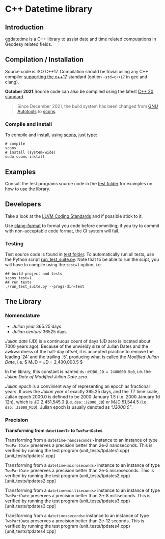 # C++ Datetime library

## Introduction

ggdatetime is a C++ library to assist date and time related computations in 
Geodesy related fields.

## Compilation / Installation

Source code is ISO C++17. Compilation should be trivial using any C++ compiler
[supporting the c++17](https://en.wikipedia.org/wiki/C%2B%2B17#Compiler_support) 
standard (option `-std=c++17` in gcc and clang).

**October 2021** Source code can also be compiled using the latest 
[C++ 20 standard](https://en.cppreference.com/w/cpp/20). 

> Since December 2021, the build system has been changed from 
> [GNU Autotools](https://www.gnu.org/software/automake/manual/html_node/Autotools-Introduction.html)
> to [scons](https://scons.org/). 

### Compile and install

To compile and install, using [scons](https://scons.org/), just type:
```
# compile
scons
# install (system-wide)
sudo scons install
```

## Examples

Consult the test programs source code in the 
[test folder](https://github.com/xanthospap/libsinex/tree/main/test) 
for examples on how to use the library.

## Developers

Take a look at the [LLVM Coding Standards](https://llvm.org/docs/CodingStandards.html) 
and if possible stick to it. 

Use [clang-format](https://clang.llvm.org/docs/ClangFormat.html)
to format you code before commiting; if you try to commit with non-acceptable 
code format, the CI system will fail.

### Testing

Test source code is found in [test folder](test). 
To automatically run all tests, use the Python script 
[run_test_suite.py](run_test_suite.py). 
Note that to be able to run the scipt, you will have to compile using the 
`test=1` option, i.e.
```
## build project and tests
scons test=1
## run tests
./run_test_suite.py --progs-dir=test
```

## The Library

### Nomenclature

* *Julian year* 365.25 days
* *Julian century* 36525 days

*Julian date* (JD) is a continuous count of days (JD zero is located about 7000 years ago).
Because of the unwieldy size of Julian Dates and the awkwardness of the half-day 
offset, it is accepted practice to remove the leading ‘24’ and the trailing ‘.5’, 
producing what is called the *Modified Julian Date*, i.e.
$ MJD = JD − 2,400,000.5 $

In the library, this constant is named `ds::MJD0_JD = 2400000.5e0`, i.e. the
*Julian Date of Modified Julian Date zero*.

*Julian epoch* is a convinient way of representing an epoch as fractional years. 
It uses the *Julian year* of exactly 365.25 days, and the *TT* time scale; 
Julian epoch 2000.0 is defined to be 2000 January 1.5 (i.e. 2000 January 1d 12h), 
which is JD 2,451,545.0 (i.e. `dso::J2000_JD`) or MJD 51,544.5 (i.e. `dso::J2000_MJD`). 
Julian epoch is usually denoted as *“J2000.0”*.

### Precision

**Transforming from `datetime<T>` to `TwoPartDate`s**

Transforming from a `datetime<nanoseconds>` instance to an instance of type 
`TwoPartDate` preserves a precision better than 2e-2 nanoseconds. This is verified 
by running the test program (unit_tests/tpdates1.cpp)[unit_tests/tpdates1.cpp]

Transforming from a `datetime<microseconds>` instance to an instance of type 
`TwoPartDate` preserves a precision better than 2e-5 microseconds. This is verified 
by running the test program (unit_tests/tpdates2.cpp)[unit_tests/tpdates2.cpp]

Transforming from a `datetime<milliseconds>` instance to an instance of type 
`TwoPartDate` preserves a precision better than 2e-8 milliseconds. This is verified 
by running the test program (unit_tests/tpdates3.cpp)[unit_tests/tpdates3.cpp]

Transforming from a `datetime<seconds>` instance to an instance of type 
`TwoPartDate` preserves a precision better than 2e-12 seconds. This is verified 
by running the test program (unit_tests/tpdates4.cpp)[unit_tests/tpdates4.cpp]
